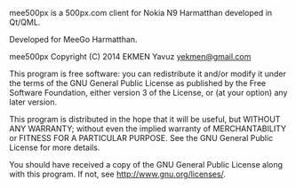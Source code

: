 mee500px is a 500px.com client for Nokia N9 Harmatthan developed in Qt/QML.

Developed for MeeGo Harmatthan.

mee500px
Copyright (C) 2014  EKMEN Yavuz <yekmen@gmail.com>

This program is free software: you can redistribute it and/or modify
it under the terms of the GNU General Public License as published by
the Free Software Foundation, either version 3 of the License, or
(at your option) any later version.

This program is distributed in the hope that it will be useful,
but WITHOUT ANY WARRANTY; without even the implied warranty of
MERCHANTABILITY or FITNESS FOR A PARTICULAR PURPOSE.  See the
GNU General Public License for more details.

You should have received a copy of the GNU General Public License
along with this program.  If not, see <http://www.gnu.org/licenses/>.
